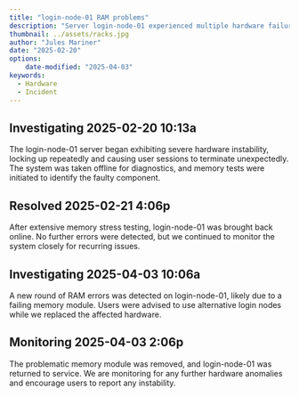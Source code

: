 ```yaml
---
title: "login-node-01 RAM problems"
description: "Server login-node-01 experienced multiple hardware failures, leading to extended troubleshooting."
thumbnail: ../assets/racks.jpg
author: "Jules Mariner"
date: "2025-02-20"
options:
    date-modified: "2025-04-03"
keywords:
  - Hardware
  - Incident
---
```


## Investigating 2025-02-20 10:13a

The login-node-01 server began exhibiting severe hardware instability, locking up repeatedly and causing user sessions to terminate unexpectedly. The system was taken offline for diagnostics, and memory tests were initiated to identify the faulty component.

## Resolved  2025-02-21 4:06p

After extensive memory stress testing, login-node-01 was brought back online. No further errors were detected, but we continued to monitor the system closely for recurring issues.

## Investigating 2025-04-03 10:06a

A new round of RAM errors was detected on login-node-01, likely due to a failing memory module. Users were advised to use alternative login nodes while we replaced the affected hardware.

## Monitoring  2025-04-03 2:06p

The problematic memory module was removed, and login-node-01 was returned to service. We are monitoring for any further hardware anomalies and encourage users to report any instability.

